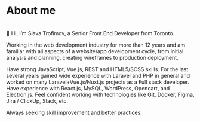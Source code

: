 # About me

<br />
👋 Hi, I’m Slava Trofimov, a Senior Front End Developer from Toronto.  <br />

Working in the web development industry for more than 12 years and am familiar with all aspects of a
website/app development cycle, from initial analysis and planning, creating wireframes to production deployment. <br />

Have strong JavaScript, Vue.js, REST and HTML5/SCSS skills. For the last several years gained wide
experience with Laravel and PHP in general and worked on many Laravel+Vue.js/Nuxt.js projects as a Full
stack developer. Have experience with React.js, MySQL, WordPress, Opencart, and Electron.js.
Feel confident working with technologies like Git, Docker, Figma, Jira / ClickUp, Slack, etc. <br />

Always seeking skill improvement and better practices.
